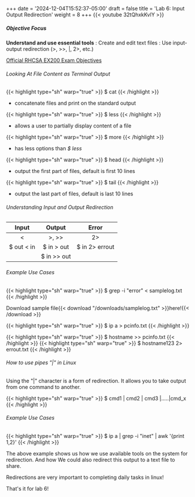 
+++
date = '2024-12-04T15:52:37-05:00'
draft = false
title = 'Lab 6: Input Output Redirection'
weight = 8 
+++
{{< youtube 32tQhxkKvlY >}}


##### Objective Focus
**Understand and use essential tools**
: Create and edit text files
: Use input-output redirection (>, >>, |, 2>, etc.)

[Official RHCSA EX200 Exam Objectives](https://www.redhat.com/en/services/training/ex200-red-hat-certified-system-administrator-rhcsa-exam?section=objectives)


###### Looking At File Content as Terminal Output

{{< highlight type="sh" warp="true" >}} $ cat  {{< /highlight >}}
- concatenate files and print on the standard output

{{< highlight type="sh" warp="true" >}} $ less    {{< /highlight >}}
- allows a user to partially display content of a file

{{< highlight type="sh" warp="true" >}} $ more    {{< /highlight >}}
- has less options than *$ less*

{{< highlight type="sh" warp="true" >}} $ head    {{< /highlight >}}
- output the first part of files, default is first 10 lines

{{< highlight type="sh" warp="true" >}} $ tail    {{< /highlight >}}
- output the last part of files, default is last 10 lines   

###### Understanding Input and Output Redirection


|Input|Output|Error
|:-----:|:----:|:----:
|<|>, >>|2>
|$ out < in| $ in > out| $ in 2> errout
||$ in >> out |


###### Example Use Cases


{{< highlight type="sh" warp="true" >}} $ grep -i "error" < samplelog.txt   {{< /highlight >}}

Download sample file{{< download "/downloads/samplelog.txt" >}}here!{{< /download >}}

{{< highlight type="sh" warp="true" >}} $ ip a > pcinfo.txt    {{< /highlight >}}

{{< highlight type="sh" warp="true" >}} $ hostname >> pcinfo.txt    {{< /highlight >}}
{{< highlight type="sh" warp="true" >}} $ hostname123 2> errout.txt    {{< /highlight >}}



###### How to use pipes "|" in Linux

Using the "|" character is a form of redirection. It allows you to take output from one command to another. 

{{< highlight type="sh" warp="true" >}} $ cmd1 | cmd2 | cmd3 |.....|cmd_x    {{< /highlight >}}

###### Example Use Cases


{{< highlight type="sh" warp="true" >}} $ ip a | grep -i "inet" | awk '{print $1,$2}'
{{< /highlight >}}

The above example shows us how we use available tools on the system for redirection. 
And how We could also redirect this output to a text file to share. 


Redirections are very important to completing daily tasks in linux!

That's it for lab 6!

